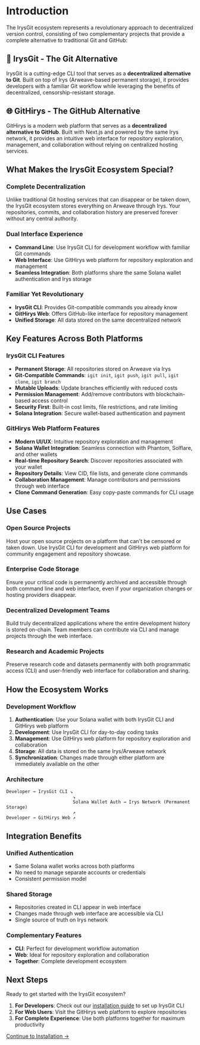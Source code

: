 # Introduction

The IrysGit ecosystem represents a revolutionary approach to decentralized version control, consisting of two complementary projects that provide a complete alternative to traditional Git and GitHub:

## 🔧 IrysGit - The Git Alternative

IrysGit is a cutting-edge CLI tool that serves as a **decentralized alternative to Git**. Built on top of Irys (Arweave-based permanent storage), it provides developers with a familiar Git workflow while leveraging the benefits of decentralized, censorship-resistant storage.

## 🌐 GitHirys - The GitHub Alternative

GitHirys is a modern web platform that serves as a **decentralized alternative to GitHub**. Built with Next.js and powered by the same Irys network, it provides an intuitive web interface for repository exploration, management, and collaboration without relying on centralized hosting services.

## What Makes the IrysGit Ecosystem Special?

### Complete Decentralization
Unlike traditional Git hosting services that can disappear or be taken down, the IrysGit ecosystem stores everything on Arweave through Irys. Your repositories, commits, and collaboration history are preserved forever without any central authority.

### Dual Interface Experience
- **Command Line**: Use IrysGit CLI for development workflow with familiar Git commands
- **Web Interface**: Use GitHirys web platform for repository exploration and management
- **Seamless Integration**: Both platforms share the same Solana wallet authentication and Irys storage

### Familiar Yet Revolutionary
- **IrysGit CLI**: Provides Git-compatible commands you already know
- **GitHirys Web**: Offers GitHub-like interface for repository management
- **Unified Storage**: All data stored on the same decentralized network

## Key Features Across Both Platforms

### IrysGit CLI Features
- **Permanent Storage**: All repositories stored on Arweave via Irys
- **Git-Compatible Commands**: `igit init`, `igit push`, `igit pull`, `igit clone`, `igit branch`
- **Mutable Uploads**: Update branches efficiently with reduced costs
- **Permission Management**: Add/remove contributors with blockchain-based access control
- **Security First**: Built-in cost limits, file restrictions, and rate limiting
- **Solana Integration**: Secure wallet-based authentication and payment

### GitHirys Web Platform Features
- **Modern UI/UX**: Intuitive repository exploration and management
- **Solana Wallet Integration**: Seamless connection with Phantom, Solflare, and other wallets
- **Real-time Repository Search**: Discover repositories associated with your wallet
- **Repository Details**: View CID, file lists, and generate clone commands
- **Collaboration Management**: Manage contributors and permissions through web interface
- **Clone Command Generation**: Easy copy-paste commands for CLI usage

## Use Cases

### Open Source Projects
Host your open source projects on a platform that can't be censored or taken down. Use IrysGit CLI for development and GitHirys web platform for community engagement and repository showcase.

### Enterprise Code Storage
Ensure your critical code is permanently archived and accessible through both command line and web interface, even if your organization changes or hosting providers disappear.

### Decentralized Development Teams
Build truly decentralized applications where the entire development history is stored on-chain. Team members can contribute via CLI and manage projects through the web interface.

### Research and Academic Projects
Preserve research code and datasets permanently with both programmatic access (CLI) and user-friendly web interface for collaboration and sharing.

## How the Ecosystem Works

### Development Workflow
1. **Authentication**: Use your Solana wallet with both IrysGit CLI and GitHirys web platform
2. **Development**: Use IrysGit CLI for day-to-day coding tasks
3. **Management**: Use GitHirys web platform for repository exploration and collaboration
4. **Storage**: All data is stored on the same Irys/Arweave network
5. **Synchronization**: Changes made through either platform are immediately available on the other

### Architecture
```
Developer → IrysGit CLI ↘
                         ↘
                         Solana Wallet Auth → Irys Network (Permanent Storage)
                         ↗
Developer → GitHirys Web ↗
```

## Integration Benefits

### Unified Authentication
- Same Solana wallet works across both platforms
- No need to manage separate accounts or credentials
- Consistent permission model

### Shared Storage
- Repositories created in CLI appear in web interface
- Changes made through web interface are accessible via CLI
- Single source of truth on Irys network

### Complementary Features
- **CLI**: Perfect for development workflow automation
- **Web**: Ideal for repository exploration and collaboration
- **Together**: Complete development ecosystem

## Next Steps

Ready to get started with the IrysGit ecosystem? 

1. **For Developers**: Check out our [installation guide](./installation.md) to set up IrysGit CLI
2. **For Web Users**: Visit the GitHirys web platform to explore repositories
3. **For Complete Experience**: Use both platforms together for maximum productivity

[Continue to Installation →](./installation.md) 